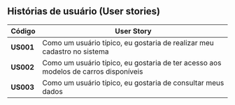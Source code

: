 ## Histórias de usuário (User stories)

|   Código  | User Story                                                   |
| --------- | ------------------------------------------------------------ |
| **US001** | Como um usuário típico, eu gostaria de realizar meu cadastro no sistema |
| **US002** | Como um usuário típico, eu gostaria de ter acesso aos modelos de carros disponíveis |
| **US003** | Como um usuário típico, eu gostaria de consultar meus dados |
